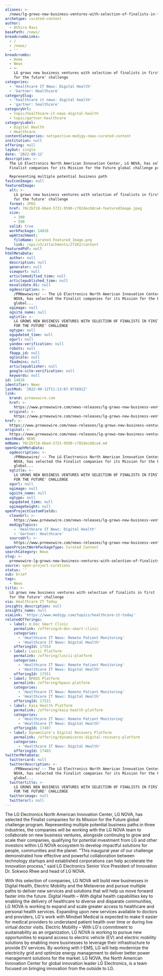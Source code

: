 ```yaml
---
aliases: >-
  /news/lg-grows-new-business-ventures-with-selection-of-finalists-in-first-mission-for-the-future-challenge
archetype: curated-content
author:
  - Athira Ravi
basePath: /news/
breadcrumbLinks:
  - /
  - /news/
  - ''
breadcrumbs:
  - Home
  - News
  - >-
    LG grows new business ventures with selection of finalists in first 'mission
    for the future' challenge
categories:
  - 'Healthcare IT News: Digital Health'
  - 'Gartner: Healthcare'
categorySlug:
  - 'healthcare it news: digital health'
  - 'gartner: healthcare'
categoryUrl:
  - topic/healthcare-it-news-digital-health
  - topic/gartner-healthcare
categoryLabel:
  - Digital Health
  - Healthcare
contentCategories: netspective-medigy-news-curated-content
institution: null
offering: null
layOut: single
date: '2022-09-12'
description: >-
  The LG Electronics North American Innovation Center, LG NOVA, has selected the
  Finalist companies for its Mission for the Future global challenge program.

  Representing multiple potential business path
favIconImage: null
featuredImage:
  alt: >-
    LG grows new business ventures with selection of finalists in first 'mission
    for the future' challenge
  format: JPEG
  href: 70c2b718-6bed-5721-9590-c782decb8ca4-featuredImage.jpeg
  size:
    - 300
    - 590
  valid: true
  workPackage: 14826
  wpAttachment:
    fileName: Curated_Featured_Image.png
    link: /api/v3/attachments/27262/content
featuredPdf: null
htmlMetaData:
  author: null
  description: null
  generator: null
  viewport: null
  articlemodified_time: null
  articlepublished_time: null
  msvalidate.01: null
  ogdescription: >-
    /PRNewswire/ -- The LG Electronics North American Innovation Center, LG
    NOVA, has selected the Finalist companies for its Mission for the Future
    global...
  ogimage: null
  ogsite_name: null
  ogtitle: >-
    LG GROWS NEW BUSINESS VENTURES WITH SELECTION OF FINALISTS IN FIRST 'MISSION
    FOR THE FUTURE' CHALLENGE
  ogtype: null
  ogupdated_time: null
  ogurl: null
  yandex-verification: null
  robots: null
  fbapp_id: null
  oglocale: null
  fbadmins: null
  articlepublisher: null
  google-site-verification: null
  keywords: null
id: 14826
identifier: News
lastMod: '2022-09-12T11:13:07.971691Z'
link:
  brand: prnewswire.com
  href: >-
    https://www.prnewswire.com/news-releases/lg-grows-new-business-ventures-with-selection-of-finalists-in-first-mission-for-the-future-challenge-301619768.html
  original: >-
    https://www.prnewswire.com/news-releases/lg-grows-new-business-ventures-with-selection-of-finalists-in-first-mission-for-the-future-challenge-301619768.html
href: >-
  https://www.prnewswire.com/news-releases/lg-grows-new-business-ventures-with-selection-of-finalists-in-first-mission-for-the-future-challenge-301619768.html
original: >-
  https://www.prnewswire.com/news-releases/lg-grows-new-business-ventures-with-selection-of-finalists-in-first-mission-for-the-future-challenge-301619768.html
mastHead: NEWS
mdName: 70c2b718-6bed-5721-9590-c782decb8ca4.md
openGraphMetaData:
  ogdescription: >-
    /PRNewswire/ -- The LG Electronics North American Innovation Center, LG
    NOVA, has selected the Finalist companies for its Mission for the Future
    global...
  ogtitle: >-
    LG GROWS NEW BUSINESS VENTURES WITH SELECTION OF FINALISTS IN FIRST 'MISSION
    FOR THE FUTURE' CHALLENGE
  ogurl: null
  ogimage: null
  ogsite_name: null
  ogtype: null
  ogupdated_time: null
  ogimageheight: null
openProjectCustomFields:
  cleanUrl: >-
    https://www.prnewswire.com/news-releases/lg-grows-new-business-ventures-with-selection-of-finalists-in-first-mission-for-the-future-challenge-301619768.html
  medigyTopics:
    - 'Healthcare IT News: Digital Health'
    - 'Gartner: Healthcare'
  sourceUrl: >-
    https://www.prnewswire.com/news-releases/lg-grows-new-business-ventures-with-selection-of-finalists-in-first-mission-for-the-future-challenge-301619768.html
openProjectWorkPackageType: Curated Content
searchCategory: News
slug: >-
  prnewswire-lg-grows-new-business-ventures-with-selection-of-finalists-in-first-mission-for-the-future-challenge
source: open-project-curations
status: ''
sub: brief
tags:
  - News
title: >-
  LG grows new business ventures with selection of finalists in first 'mission
  for the future' challenge
via: Healthcare IT Today
insights_description: null
insights_name: null
viaLink: 'https://www.medigy.com/topics/healthcare-it-today'
relatedOfferings:
  - label: m.Doc Smart Clinic
    permalink: /offering/m-doc-smart-clinic
    categories:
      - 'Healthcare IT News: Remote Patient Monitoring'
      - 'Healthcare IT News: Digital Health'
    offeringId: 17554
  - label: Luscii Platform
    permalink: /offering/luscii-platform
    categories:
      - 'Healthcare IT News: Remote Patient Monitoring'
      - 'Healthcare IT News: Digital Health'
    offeringId: 17551
  - label: BPAUS Platform
    permalink: /offering/bpaus-platform
    categories:
      - 'Healthcare IT News: Remote Patient Monitoring'
      - 'Healthcare IT News: Digital Health'
    offeringId: 17521
  - label: Kaia Health Platform
    permalink: /offering/kaia-health-platform
    categories:
      - 'Healthcare IT News: Remote Patient Monitoring'
      - 'Healthcare IT News: Digital Health'
    offeringId: 17497
  - label: DynamiCare's Digital Recovery Platform
    permalink: /offering/dynamicares-digital-recovery-platform
    categories:
      - 'Healthcare IT News: Digital Health'
    offeringId: 17465
twitterMetaData:
  twittercard: null
  twitterdescription: >-
    /PRNewswire/ -- The LG Electronics North American Innovation Center, LG
    NOVA, has selected the Finalist companies for its Mission for the Future
    global...
  twittertitle: >-
    LG GROWS NEW BUSINESS VENTURES WITH SELECTION OF FINALISTS IN FIRST 'MISSION
    FOR THE FUTURE' CHALLENGE
  twitterimage: null
  twitterurl: null
---
```

<p>The LG Electronics North American Innovation Center, LG NOVA, has selected the Finalist companies for its Mission for the Future global challenge program.
Representing multiple potential business paths in three industries, the companies will be working with the LG NOVA team to collaborate on new business ventures, alongside continuing to grow and scale their companies, qualifying for potential investment from LG and other investors within LG NOVA ecosystem to develop impactful solutions for people, communities and the planet.
"This inaugural year of our challenge demonstrated how effective and powerful collaboration between technology startups and established corporations can help accelerate the innovation process," said LG Electronics Senior Vice President of Innovation Dr. Sokwoo Rhee and head of LG NOVA.
</p><p>With this selection of companies, LG NOVA will build new businesses in Digital Health, Electric Mobility and the Metaverse and pursue multiple paths to deliver new services and solutions that will help us move forward faster into the future.
Digital Health – With digital health capabilities key to enabling the delivery of healthcare to diverse and disparate communities, LG NOVA is working to expand and scale greater access to healthcare and personal health services.
Expanding upon new services available to doctors and providers, LG's work with Mindset Medical is expected to make it easier for medical providers to understand patient health over time or during live virtual doctor visits.
Electric Mobility – With LG's commitment to sustainability as an organization, LG NOVA is working to pursue new opportunities to expand access to electric vehicle (EV) and electric mobility solutions by enabling more businesses to leverage their infrastructure to provide EV services.
By working with I-EMS, LG will help modernize the electricity grid and optimize energy management to deliver better power management solutions for the market.
LG NOVA, the North American Innovation Center for global innovation leader LG Electronics, is a team focused on bringing innovation from the outside to LG.</p>